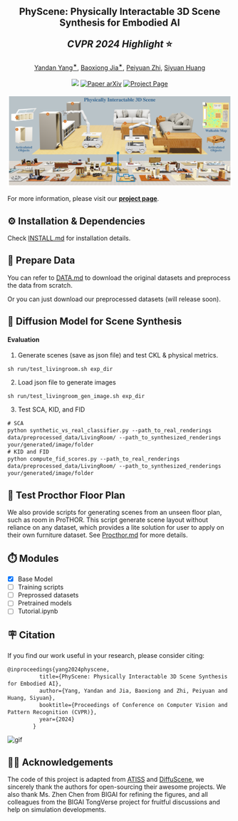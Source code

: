 <h2 align="center">
  <b>PhyScene: Physically Interactable 3D Scene Synthesis for Embodied AI</b>

  <b><i>CVPR 2024 Highlight </i> ⭐</b>
</h2>
 <div align="center" margin-bottom="6em">
  <a target="_blank" href="https://scholar.google.com/citations?user=H6OwSzsAAAAJ">Yandan Yang<sup>✶</sup></a>,
  <a target="_blank" href="https://buzz-beater.github.io/">Baoxiong Jia<sup>✶</sup></a>,
  <a target="_blank" href="">Peiyuan Zhi</a>,
  <a target="_blank" href="https://siyuanhuang.com/">Siyuan Huang</a>

</div>
<br>
<div align="center">
    <!-- <a href="https://cvpr.thecvf.com/virtual/2023/poster/22552" target="_blank"> -->
    <a>
      <img src="https://img.shields.io/badge/CVPR 2024-Highlight-red"></a> 
    <a href="https://arxiv.org/abs/2404.09465" target="_blank"> 
      <img src="https://img.shields.io/badge/Paper-arXiv-green" alt="Paper arXiv"></a>
    <a href="https://physcene.github.io" target="_blank">
      <img src="https://img.shields.io/badge/Page-PhyScene-blue" alt="Project Page"/></a>
</div>
<br>
<div style="text-align: center">
<img src="demo/teaser.png"  />
</div>


<!-- This is the official repository of [**PhyScene: Physically Interactable 3D Scene Synthesis for Embodied AI**](https://arxiv.org/abs/2211.05272). -->


For more information, please visit our [**project page**](https://physcene.github.io).



## ⚙️ Installation & Dependencies
Check [INSTALL.md](INSTALL.md) for installation details.
                                                                                                          
## 🛒 Prepare Data                                                 
You can refer to [DATA.md](DATA.md) to download the original datasets and preprocess the data from scratch.

Or you can just download our preprocessed datasets (will release soon).

## 🚀 Diffusion Model for Scene Synthesis
<!-- ####  Training 
```
sh run/train_livingroom.sh exp_dir
# for example:
# sh run/train_livingroom.sh outputs/livingroom
``` -->

#### Evaluation
1) Generate scenes (save as json file) and test CKL & physical metrics.
```
sh run/test_livingroom.sh exp_dir
```

2) Load json file to generate images
```
sh run/test_livingroom_gen_image.sh exp_dir
```
3) Test SCA, KID, and FID
```
# SCA
python synthetic_vs_real_classifier.py --path_to_real_renderings data/preprocessed_data/LivingRoom/ --path_to_synthesized_renderings your/generated/image/folder
# KID and FID
python compute_fid_scores.py --path_to_real_renderings data/preprocessed_data/LivingRoom/ --path_to_synthesized_renderings your/generated/image/folder
```

## 🏡 Test Procthor Floor Plan
We also provide scripts for generating scenes from an unseen floor plan, such as room in ProTHOR.
This script generate scene layout without reliance on any dataset, which provides a lite solution for user to apply on their own furniture dataset.
See [Procthor.md](Procthor.md) for more details.

## ⏱️ Modules 
- [x] Base Model 
- [ ] Training scripts
- [ ] Preprossed datasets
- [ ] Pretrained models
- [ ] Tutorial.ipynb 

## 🪧 Citation
If you find our work useful in your research, please consider citing:

```
@inproceedings{yang2024physcene,
          title={PhyScene: Physically Interactable 3D Scene Synthesis for Embodied AI},
          author={Yang, Yandan and Jia, Baoxiong and Zhi, Peiyuan and Huang, Siyuan},
          booktitle={Proceedings of Conference on Computer Vision and Pattern Recognition (CVPR)},
          year={2024}
        }
```

![gif](https://github.com/YandanYang/PhyScene/blob/main/demo/gif.gif)


## 👋🏻 Acknowledgements
The code of this project is adapted from [ATISS](https://github.com/nv-tlabs/ATISS) and [DiffuScene](https://github.com/tangjiapeng/DiffuScene), we sincerely thank the authors for open-sourcing their awesome projects. We also thank Ms. Zhen Chen from BIGAI for refining the figures, and all colleagues from the BIGAI TongVerse project for fruitful discussions and help on simulation developments.
